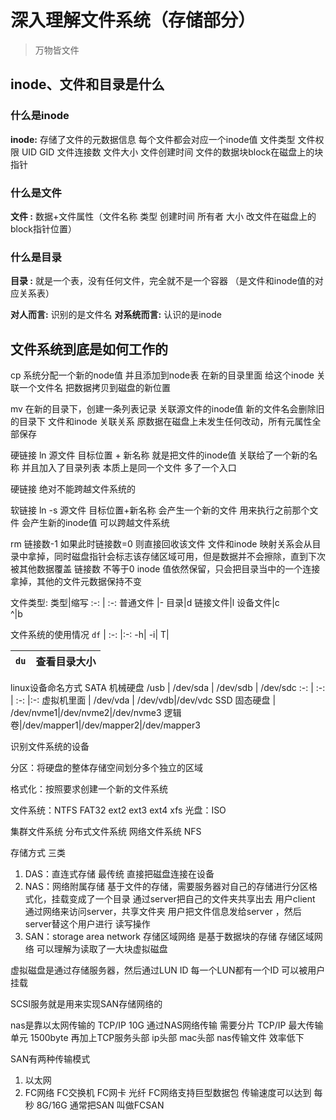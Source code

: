 <div style='display: none'>
  Date: 2022-01-15 22:44:06
  LastEditors: gyg
  LastEditTime: 2022-01-17 18:41:03
  FilePath: \test\1_15@存储.mm.md
</div>

# 深入理解文件系统（存储部分）

>万物皆文件

## inode、文件和目录是什么

### 什么是inode

**inode:** 存储了文件的元数据信息
每个文件都会对应一个inode值
文件类型 文件权限 UID GID 文件连接数 文件大小 文件创建时间 文件的数据块block在磁盘上的块指针

### 什么是文件

 **文件 :**  数据+文件属性（文件名称 类型 创建时间 所有者 大小 改文件在磁盘上的block指针位置）

### 什么是目录

 **目录 :**  就是一个表，没有任何文件，完全就不是一个容器 （是文件和inode值的对应关系表）

**对人而言:** 识别的是文件名
**对系统而言:** 认识的是inode

## 文件系统到底是如何工作的

cp 系统分配一个新的node值 并且添加到node表
在新的目录里面 给这个inode 关联一个文件名
把数据拷贝到磁盘的新位置

mv 在新的目录下，创建一条列表记录 关联源文件的inode值 新的文件名会删除旧的目录下 文件和inode 关联关系
原数据在磁盘上未发生任何改动，所有元属性全部保存

硬链接 ln 源文件 目标位置 + 新名称
就是把文件的inode值 关联给了一个新的名称 并且加入了目录列表
本质上是同一个文件 多了一个入口

硬链接 绝对不能跨越文件系统的

软链接 ln -s 源文件 目标位置+新名称
会产生一个新的文件 用来执行之前那个文件 会产生新的inode值
可以跨越文件系统

rm 链接数-1 如果此时链接数=0 则直接回收该文件
    文件和inode 映射关系会从目录中拿掉，同时磁盘指针会标志该存储区域可用，但是数据并不会擦除，直到下次被其他数据覆盖
链接数 不等于0 inode 值依然保留，只会把目录当中的一个连接拿掉，其他的文件元数据保持不变

文件类型:
类型|缩写
:-: | :-:
普通文件 |-
目录|d
链接文件|l
设备文件|c  
^|b 

文件系统的使用情况
`df` |
:-: |:-:
-h|
-i|
T|

`du`|查看目录大小
:-: | :-:



linux设备命名方式
SATA 机械硬盘 /usb   |  /dev/sda  | /dev/sdb |  /dev/sdc
:-: | :-: | :-: |:-:
虚拟机里面           |   /dev/vda  | /dev/vdb|/dev/vdc
SSD 固态硬盘          | /dev/nvme1|/dev/nvme2|/dev/nvme3
逻辑卷|/dev/mapper1|/dev/mapper2|/dev/mapper3

识别文件系统的设备

分区：将硬盘的整体存储空间划分多个独立的区域

格式化：按照要求创建一个新的文件系统

 文件系统：NTFS FAT32 ext2 ext3 ext4 xfs
 光盘：ISO

 集群文件系统
 分布式文件系统
 网络文件系统 NFS

存储方式 三类

1. DAS：直连式存储 最传统 直接把磁盘连接在设备
2. NAS：网络附属存储 基于文件的存储，需要服务器对自己的存储进行分区格式化，挂载变成了一个目录 通过server把自己的文件夹共享出去 用户client 通过网络来访问server，共享文件夹
用户把文件信息发给server ，然后server替这个用户进行 读写操作
3. SAN：storage area network 存储区域网络 是基于数据块的存储 存储区域网络 可以理解为读取了一大块虚拟磁盘

虚拟磁盘是通过存储服务器，然后通过LUN ID 每一个LUN都有一个ID 可以被用户挂载

SCSI服务就是用来实现SAN存储网络的

nas是靠以太网传输的 TCP/IP
10G 通过NAS网络传输 需要分片 TCP/IP 最大传输单元 1500byte 再加上TCP服务头部 ip头部 mac头部 
nas传输文件 效率低下 


SAN有两种传输模式
1. 以太网
2. FC网络  FC交换机 FC网卡 光纤 FC网络支持巨型数据包 传输速度可以达到 每秒 8G/16G 通常把SAN 叫做FCSAN

